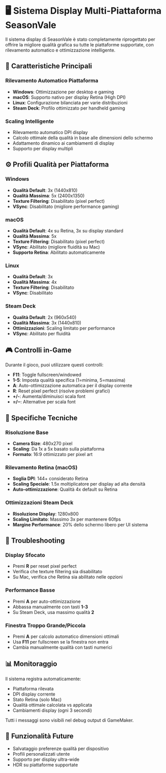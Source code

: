 # 🖥️ Sistema Display Multi-Piattaforma SeasonVale

Il sistema display di SeasonVale è stato completamente riprogettato per offrire la migliore qualità grafica su tutte le piattaforme supportate, con rilevamento automatico e ottimizzazione intelligente.

## 🔧 Caratteristiche Principali

### Rilevamento Automatico Piattaforma
- **Windows**: Ottimizzazione per desktop e gaming
- **macOS**: Supporto nativo per display Retina (High DPI)
- **Linux**: Configurazione bilanciata per varie distribuzioni
- **Steam Deck**: Profilo ottimizzato per handheld gaming

### Scaling Intelligente
- Rilevamento automatico DPI display
- Calcolo ottimale della qualità in base alle dimensioni dello schermo
- Adattamento dinamico ai cambiamenti di display
- Supporto per display multipli

## ⚙️ Profili Qualità per Piattaforma

### Windows
- **Qualità Default**: 3x (1440x810)
- **Qualità Massima**: 5x (2400x1350)
- **Texture Filtering**: Disabilitato (pixel perfect)
- **VSync**: Disabilitato (migliore performance gaming)

### macOS
- **Qualità Default**: 4x su Retina, 3x su display standard
- **Qualità Massima**: 5x
- **Texture Filtering**: Disabilitato (pixel perfect)
- **VSync**: Abilitato (migliore fluidità su Mac)
- **Supporto Retina**: Abilitato automaticamente

### Linux
- **Qualità Default**: 3x
- **Qualità Massima**: 4x
- **Texture Filtering**: Disabilitato
- **VSync**: Disabilitato

### Steam Deck
- **Qualità Default**: 2x (960x540)
- **Qualità Massima**: 3x (1440x810)
- **Ottimizzazioni**: Scaling limitato per performance
- **VSync**: Abilitato per fluidità

## 🎮 Controlli in-Game

Durante il gioco, puoi utilizzare questi controlli:

- **F11**: Toggle fullscreen/windowed
- **1-5**: Imposta qualità specifica (1=minima, 5=massima)
- **A**: Auto-ottimizzazione automatica per il display corrente
- **R**: Reset pixel perfect (risolve problemi grafici)
- **+/-**: Aumenta/diminuisci scala font
- **=/‒**: Alternative per scala font

## 📐 Specifiche Tecniche

### Risoluzione Base
- **Camera Size**: 480x270 pixel
- **Scaling**: Da 1x a 5x basato sulla piattaforma
- **Formato**: 16:9 ottimizzato per pixel art

### Rilevamento Retina (macOS)
- **Soglia DPI**: 144+ considerato Retina
- **Scaling Speciale**: 1.5x moltiplicatore per display ad alta densità
- **Auto-ottimizzazione**: Qualità 4x default su Retina

### Ottimizzazioni Steam Deck
- **Risoluzione Display**: 1280x800
- **Scaling Limitato**: Massimo 3x per mantenere 60fps
- **Margine Performance**: 20% dello schermo libero per UI sistema

## 🐛 Troubleshooting

### Display Sfocato
- Premi **R** per reset pixel perfect
- Verifica che texture filtering sia disabilitato
- Su Mac, verifica che Retina sia abilitato nelle opzioni

### Performance Basse
- Premi **A** per auto-ottimizzazione
- Abbassa manualmente con tasti **1-3**
- Su Steam Deck, usa massimo qualità **2**

### Finestra Troppo Grande/Piccola
- Premi **A** per calcolo automatico dimensioni ottimali
- Usa **F11** per fullscreen se la finestra non entra
- Cambia manualmente qualità con tasti numerici

## 📊 Monitoraggio

Il sistema registra automaticamente:
- Piattaforma rilevata
- DPI display corrente
- Stato Retina (solo Mac)
- Qualità ottimale calcolata vs applicata
- Cambiamenti display (ogni 3 secondi)

Tutti i messaggi sono visibili nel debug output di GameMaker.

## 🔮 Funzionalità Future

- Salvataggio preferenze qualità per dispositivo
- Profili personalizzati utente
- Supporto per display ultra-wide
- HDR su piattaforme supportate